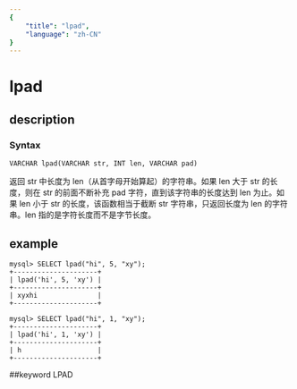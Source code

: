 ```yaml
---
{
    "title": "lpad",
    "language": "zh-CN"
}
---
```


<!-- 
Licensed to the Apache Software Foundation (ASF) under one
or more contributor license agreements.  See the NOTICE file
distributed with this work for additional information
regarding copyright ownership.  The ASF licenses this file
to you under the Apache License, Version 2.0 (the
"License"); you may not use this file except in compliance
with the License.  You may obtain a copy of the License at

  http://www.apache.org/licenses/LICENSE-2.0

Unless required by applicable law or agreed to in writing,
software distributed under the License is distributed on an
"AS IS" BASIS, WITHOUT WARRANTIES OR CONDITIONS OF ANY
KIND, either express or implied.  See the License for the
specific language governing permissions and limitations
under the License.
-->

# lpad
## description
### Syntax

`VARCHAR lpad(VARCHAR str, INT len, VARCHAR pad)`


返回 str 中长度为 len（从首字母开始算起）的字符串。如果 len 大于 str 的长度，则在 str 的前面不断补充 pad 字符，直到该字符串的长度达到 len 为止。如果 len 小于 str 的长度，该函数相当于截断 str 字符串，只返回长度为 len 的字符串。len 指的是字符长度而不是字节长度。

## example

```
mysql> SELECT lpad("hi", 5, "xy");
+---------------------+
| lpad('hi', 5, 'xy') |
+---------------------+
| xyxhi               |
+---------------------+

mysql> SELECT lpad("hi", 1, "xy");
+---------------------+
| lpad('hi', 1, 'xy') |
+---------------------+
| h                   |
+---------------------+
```
##keyword
LPAD
